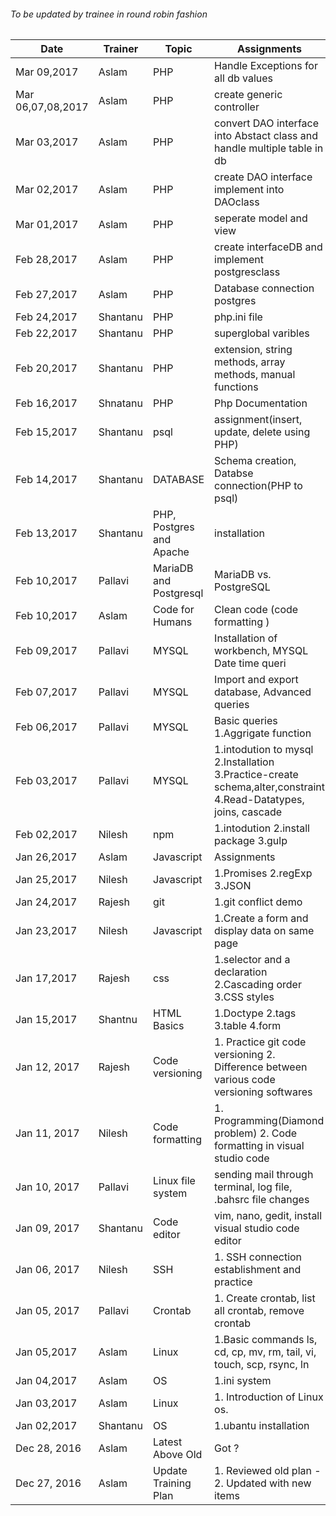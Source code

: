 ###### To be updated by trainee in round robin fashion

Date | Trainer | Topic | Assignments
------------ | ----------|---|----------------------------
Mar 09,2017 | Aslam | PHP | Handle Exceptions for all db values
Mar 06,07,08,2017 | Aslam | PHP | create generic controller 
Mar 03,2017 | Aslam | PHP | convert DAO interface into  Abstact class and handle multiple table in db
Mar 02,2017 | Aslam | PHP | create DAO interface implement into DAOclass
Mar 01,2017 | Aslam | PHP | seperate model and view 
Feb 28,2017 | Aslam | PHP | create interfaceDB and implement postgresclass 
Feb 27,2017 | Aslam | PHP | Database connection  postgres
Feb 24,2017 | Shantanu | PHP | php.ini file
Feb 22,2017 | Shantanu | PHP | superglobal varibles
Feb 20,2017 | Shantanu | PHP | extension, string methods, array methods, manual functions
Feb 16,2017 | Shnatanu | PHP | Php Documentation
Feb 15,2017 | Shantanu | psql | assignment(insert, update, delete using PHP)
Feb 14,2017 | Shantanu | DATABASE | Schema creation, Databse connection(PHP to psql)  
Feb 13,2017 | Shantanu | PHP, Postgres and Apache | installation
Feb 10,2017 | Pallavi | MariaDB and Postgresql | MariaDB vs. PostgreSQL
Feb 10,2017 | Aslam | Code for Humans | Clean code (code formatting )
Feb 09,2017 | Pallavi | MYSQL | Installation of workbench, MYSQL Date time queri
Feb 07,2017 | Pallavi | MYSQL | Import and export database, Advanced queries 
Feb 06,2017| Pallavi |MYSQL | Basic queries 1.Aggrigate function|
Feb 03,2017 | Pallavi |MYSQL | 1.intodution to mysql 2.Installation 3.Practice-create schema,alter,constraint 4.Read-Datatypes, joins, cascade
Feb 02,2017|Nilesh|npm|1.intodution 2.install package 3.gulp
Jan 26,2017|Aslam|Javascript|Assignments
Jan 25,2017  | Nilesh | Javascript | 1.Promises 2.regExp 3.JSON
Jan 24,2017 | Rajesh | git | 1.git conflict demo
Jan 23,2017  | Nilesh | Javascript | 1.Create a form and display data on same page
Jan 17,2017  | Rajesh | css | 1.selector and a declaration 2.Cascading order 3.CSS styles
Jan 15,2017  | Shantnu | HTML Basics | 1.Doctype 2.tags 3.table 4.form 
Jan 12, 2017 | Rajesh | Code versioning | 1. Practice git code versioning 2. Difference between various code versioning softwares
Jan 11, 2017 | Nilesh | Code formatting | 1. Programming(Diamond problem) 2. Code formatting in visual studio code
Jan 10, 2017 | Pallavi | Linux file system | sending mail through terminal, log file, .bahsrc file changes
Jan 09, 2017 | Shantanu | Code editor | vim, nano, gedit, install visual studio code editor
Jan 06, 2017 | Nilesh | SSH | 1. SSH connection establishment and practice
Jan 05, 2017 | Pallavi | Crontab | 1. Create crontab, list all crontab, remove crontab
Jan 05,2017 | Aslam | Linux | 1.Basic commands ls, cd, cp, mv, rm, tail, vi, touch, scp, rsync, ln
Jan 04,2017 | Aslam | OS | 1.ini system
Jan 03,2017 | Aslam | Linux | 1. Introduction of Linux os.
Jan 02,2017 | Shantanu | OS | 1.ubantu installation
Dec 28, 2016 | Aslam | Latest Above Old | Got ?
Dec 27, 2016 | Aslam | Update Training Plan | 1. Reviewed old plan - 2. Updated with new items
